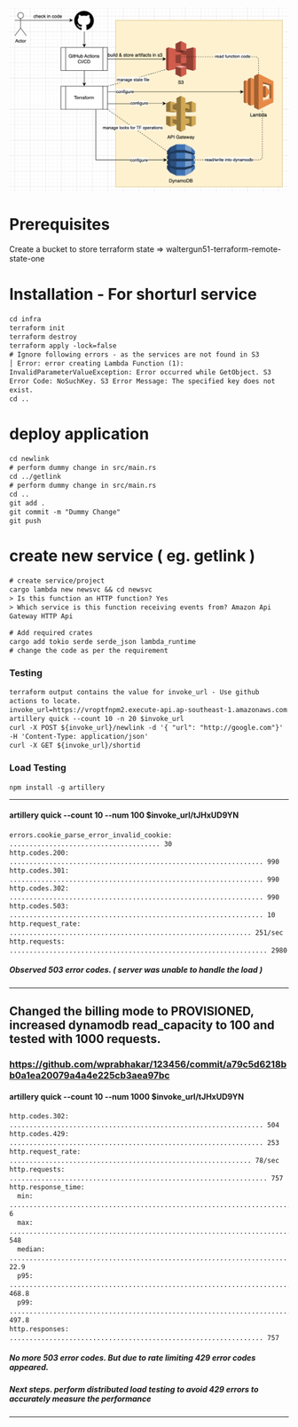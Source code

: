 ![Diagram of the <shorturl_api> architecture.](./images/architecture.png)

# Prerequisites
Create a bucket to store terraform state => waltergun51-terraform-remote-state-one	

# Installation - For shorturl service
```
cd infra
terraform init
terraform destroy
terraform apply -lock=false
# Ignore following errors - as the services are not found in S3 
│ Error: error creating Lambda Function (1): InvalidParameterValueException: Error occurred while GetObject. S3 Error Code: NoSuchKey. S3 Error Message: The specified key does not exist.
cd ..
```
# deploy application
```
cd newlink 
# perform dummy change in src/main.rs 
cd ../getlink 
# perform dummy change in src/main.rs 
cd ..
git add .
git commit -m "Dummy Change"
git push
```

# create new service ( eg. getlink )
```
# create service/project
cargo lambda new newsvc && cd newsvc
> Is this function an HTTP function? Yes
> Which service is this function receiving events from? Amazon Api Gateway HTTP Api
```
```
# Add required crates
cargo add tokio serde serde_json lambda_runtime
# change the code as per the requirement
```

### Testing
```
terraform output contains the value for invoke_url - Use github actions to locate.
invoke_url=https://vroptfnpm2.execute-api.ap-southeast-1.amazonaws.com
artillery quick --count 10 -n 20 $invoke_url
curl -X POST ${invoke_url}/newlink -d '{ "url": "http://google.com"}'  -H 'Content-Type: application/json'
curl -X GET ${invoke_url}/shortid
```

### Load Testing
```
npm install -g artillery
```
---
#### artillery quick --count 10 --num 100 $invoke_url/tJHxUD9YN
    errors.cookie_parse_error_invalid_cookie: ...................................... 30
    http.codes.200: ................................................................ 990
    http.codes.301: ................................................................ 990
    http.codes.302: ................................................................ 990
    http.codes.503: ................................................................ 10
    http.request_rate: ............................................................. 251/sec
    http.requests: ................................................................. 2980
##### Observed 503 error codes. ( server was unable to handle the load )
---

## Changed the billing mode to PROVISIONED, increased dynamodb read_capacity to 100 and tested with 1000 requests.
### https://github.com/wprabhakar/123456/commit/a79c5d6218bb0a1ea20079a4a4e225cb3aea97bc
#### artillery quick --count 10 --num 1000 $invoke_url/tJHxUD9YN
    http.codes.302: ................................................................ 504
    http.codes.429: ................................................................ 253
    http.request_rate: ............................................................. 78/sec
    http.requests: ................................................................. 757
    http.response_time:
      min: ......................................................................... 6
      max: ......................................................................... 548
      median: ...................................................................... 22.9
      p95: ......................................................................... 468.8
      p99: ......................................................................... 497.8
    http.responses: ................................................................ 757
##### No more 503 error codes.  But due to rate limiting 429 error codes appeared.

##### Next steps.  perform distributed load testing to avoid 429 errors to accurately measure the performance
---